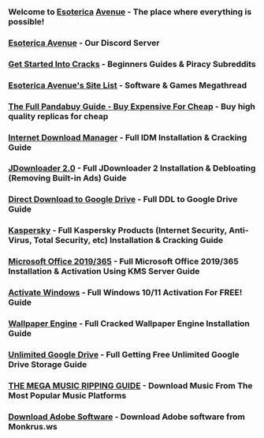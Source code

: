 ### Welcome to [Esoterica](https://www.dictionary.com/browse/esoterica) [Avenue](https://www.dictionary.com/browse/avenue) - The place where everything is possible!
### [Esoterica Avenue](https://discord.gg/enMG8bXUbn) - Our Discord Server
### [Get Started Into Cracks](getstartedintocracks.md) - Beginners Guides & Piracy Subreddits
### [Esoterica Avenue's Site List](sitelist.md) - Software & Games Megathread
### [The Full Pandabuy Guide - Buy Expensive For Cheap](pandabuy.md) - Buy high quality replicas for cheap
### [Internet Download Manager](idm.md) - Full IDM Installation & Cracking Guide
### [JDownloader 2.0](jdownloader2.md) - Full JDownloader 2 Installation & Debloating (Removing Built-in Ads) Guide
### [Direct Download to Google Drive](ddltogdrive.md) - Full DDL to Google Drive Guide
### [Kaspersky](kaspersky.md) - Full Kaspersky Products (Internet Security, Anti-Virus, Total Security, etc) Installation & Cracking Guide
### [Microsoft Office 2019/365](microsoftoffice.md) - Full Microsoft Office 2019/365 Installation & Activation Using KMS Server Guide
### [Activate Windows](activatewindows.md) - Full Windows 10/11 Activation For FREE! Guide
### [Wallpaper Engine](wallpaperengine.md) - Full Cracked Wallpaper Engine Installation Guide
### [Unlimited Google Drive](unlimitedgdrive.md) - Full Getting Free Unlimited Google Drive Storage Guide
### [THE MEGA MUSIC RIPPING GUIDE](musicripping.md) - Download Music From The Most Popular Music Platforms
### [Download Adobe Software](adobesoftware.md) - Download Adobe software from Monkrus.ws

<meta property="og:title" content="Esoterica Avenue">
<meta property="og:description" content="Esoterica Avenue's GitHub Repo">
<meta property="og:image" content="https://cdn.discordapp.com/emojis/877212119764979752.png">
<meta property="og:color" content="#36C3FF">
